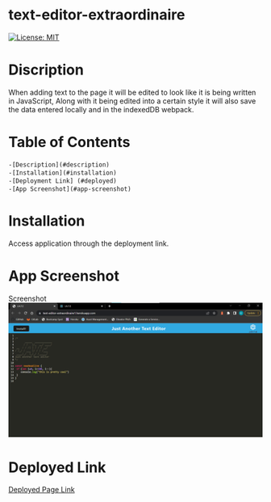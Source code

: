 # text-editor-extraordinaire

[![License: MIT](https://img.shields.io/badge/License-MIT-yellow.svg)](https://opensource.org/licenses/MIT)


# Discription
When adding text to the page it will be edited to look like it is being written in JavaScript, Along with it being edited into a certain style it will also save the data entered locally and in the indexedDB webpack.

# Table of Contents


    -[Description](#description)
    -[Installation](#installation)
    -[Deployment Link] (#deployed)
    -[App Screenshot](#app-screenshot)
    

# Installation

Access application through the deployment link.  

# App Screenshot

Screenshot
![Screenshot](./images/text-editor-screenshot.png)

# Deployed Link
[Deployed Page Link](https://text-editor-extraordinaire1.herokuapp.com/)



